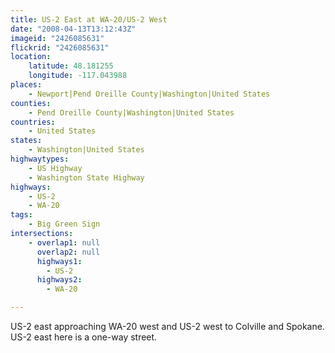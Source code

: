 ```yaml
---
title: US-2 East at WA-20/US-2 West
date: "2008-04-13T13:12:43Z"
imageid: "2426085631"
flickrid: "2426085631"
location:
    latitude: 48.181255
    longitude: -117.043988
places:
    - Newport|Pend Oreille County|Washington|United States
counties:
    - Pend Oreille County|Washington|United States
countries:
    - United States
states:
    - Washington|United States
highwaytypes:
    - US Highway
    - Washington State Highway
highways:
    - US-2
    - WA-20
tags:
    - Big Green Sign
intersections:
    - overlap1: null
      overlap2: null
      highways1:
        - US-2
      highways2:
        - WA-20

---
```

US-2 east approaching WA-20 west and US-2 west to Colville and Spokane.  US-2 east here is a one-way street.
